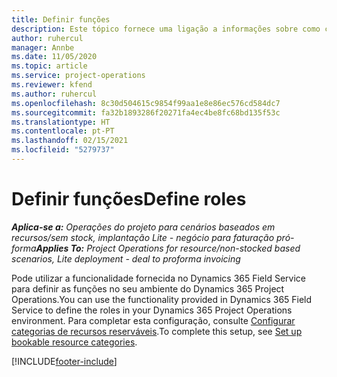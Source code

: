 ```yaml
---
title: Definir funções
description: Este tópico fornece uma ligação a informações sobre como configurar categorias de recursos reserváveis.
author: ruhercul
manager: Annbe
ms.date: 11/05/2020
ms.topic: article
ms.service: project-operations
ms.reviewer: kfend
ms.author: ruhercul
ms.openlocfilehash: 8c30d504615c9854f99aa1e8e86ec576cd584dc7
ms.sourcegitcommit: fa32b1893286f20271fa4ec4be8fc68bd135f53c
ms.translationtype: HT
ms.contentlocale: pt-PT
ms.lasthandoff: 02/15/2021
ms.locfileid: "5279737"
---
```

# <a name="define-roles"></a><span data-ttu-id="2f616-103">Definir funções</span><span class="sxs-lookup"><span data-stu-id="2f616-103">Define roles</span></span>

<span data-ttu-id="2f616-104">_**Aplica-se a:** Operações do projeto para cenários baseados em recursos/sem stock, implantação Lite - negócio para faturação pró-forma_</span><span class="sxs-lookup"><span data-stu-id="2f616-104">_**Applies To:** Project Operations for resource/non-stocked based scenarios, Lite deployment - deal to proforma invoicing_</span></span>

<span data-ttu-id="2f616-105">Pode utilizar a funcionalidade fornecida no Dynamics 365 Field Service para definir as funções no seu ambiente do Dynamics 365 Project Operations.</span><span class="sxs-lookup"><span data-stu-id="2f616-105">You can use the functionality provided in Dynamics 365 Field Service to define the roles in your Dynamics 365 Project Operations environment.</span></span> <span data-ttu-id="2f616-106">Para completar esta configuração, consulte [Configurar categorias de recursos reserváveis](https://docs.microsoft.com/dynamics365/field-service/set-up-bookable-resource-categories).</span><span class="sxs-lookup"><span data-stu-id="2f616-106">To complete this setup, see [Set up bookable resource categories](https://docs.microsoft.com/dynamics365/field-service/set-up-bookable-resource-categories).</span></span>


[!INCLUDE[footer-include](../includes/footer-banner.md)]